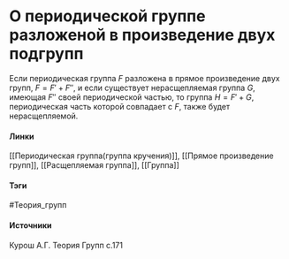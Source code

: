 # О периодической группе разложеной в произведение двух подгрупп
Если периодическая группа $F$ разложена в прямое произведение двух групп, $F=F'+F''$, и если существует нерасщепляемая группа $G$, имеющая $F''$ своей периодической частью, то группа $H=F'+G$, периодическая часть которой совпадает с $F$, также будет нерасщепляемой.

#### Линки
 [[Периодическая группа(группа кручения)]],
 [[Прямое произведение групп]],
 [[Расщепляемая группа]],
 [[Группа]]
#### Тэги
 #Теория_групп 
#### Источники
 Курош А.Г. Теория Групп с.171